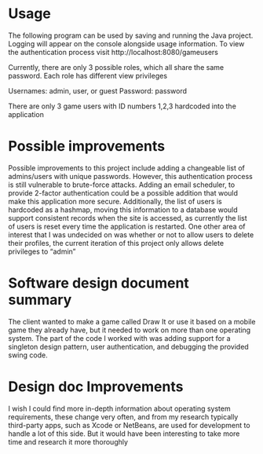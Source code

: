 # Usage
The following program can be used by saving and running the Java project. Logging will appear on the console alongside usage information. 
To view the authentication process visit http://localhost:8080/gameusers

Currently, there are only 3 possible roles, which all share the same password. Each role has different view privileges

Usernames: admin, user, or guest Password: password

There are only 3 game users with ID numbers 1,2,3 hardcoded into the application

# Possible improvements
Possible improvements to this project include adding a changeable list of admins/users with unique passwords. However, this authentication process is still vulnerable to brute-force attacks. Adding an email scheduler, to provide 2-factor authentication could be a possible addition that would make this application more secure.
Additionally, the list of users is hardcoded as a hashmap, moving this information to a database would support consistent records when the site is accessed, as currently the list of users is reset every time the application is restarted.
One other area of interest that I was undecided on was whether or not to allow users to delete their profiles, the current iteration of this project only allows delete privileges to “admin”

# Software design document summary
The client wanted to make a game called Draw It or use it based on a mobile game they already have, but it needed to work on more than one operating system. The part of the code I worked with was adding support for a singleton design pattern, user authentication, and debugging the provided swing code.

# Design doc Improvements
I wish I could find more in-depth information about operating system requirements, these change very often, and from my research typically third-party apps, such as Xcode or NetBeans, are used for development to handle a lot of this side. But it would have been interesting to take more time and research it more thoroughly

